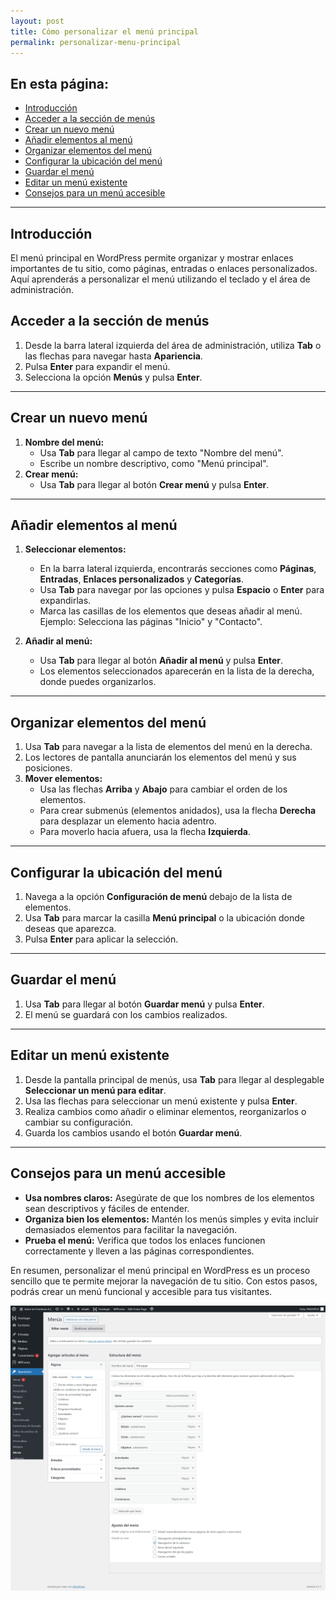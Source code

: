 ```yaml
---
layout: post
title: Cómo personalizar el menú principal
permalink: personalizar-menu-principal
---
```


## En esta página:

- [Introducción](#introducción)
- [Acceder a la sección de menús](#acceder-a-la-sección-de-menús)
- [Crear un nuevo menú](#crear-un-nuevo-menú)
- [Añadir elementos al menú](#añadir-elementos-al-menú)
- [Organizar elementos del menú](#organizar-elementos-del-menú)
- [Configurar la ubicación del menú](#configurar-la-ubicación-del-menú)
- [Guardar el menú](#guardar-el-menú)
- [Editar un menú existente](#editar-un-menú-existente)
- [Consejos para un menú accesible](#consejos-para-un-menú-accesible)

---

## Introducción

El menú principal en WordPress permite organizar y mostrar enlaces importantes de tu sitio, como páginas, entradas o enlaces personalizados. Aquí aprenderás a personalizar el menú utilizando el teclado y el área de administración.

## Acceder a la sección de menús

1. Desde la barra lateral izquierda del área de administración, utiliza **Tab** o las flechas para navegar hasta **Apariencia**.  
2. Pulsa **Enter** para expandir el menú.  
3. Selecciona la opción **Menús** y pulsa **Enter**.

---

## Crear un nuevo menú

1. **Nombre del menú:**  
   - Usa **Tab** para llegar al campo de texto "Nombre del menú".  
   - Escribe un nombre descriptivo, como "Menú principal".  
2. **Crear menú:**  
   - Usa **Tab** para llegar al botón **Crear menú** y pulsa **Enter**.  

---

## Añadir elementos al menú

1. **Seleccionar elementos:**  
   - En la barra lateral izquierda, encontrarás secciones como **Páginas**, **Entradas**, **Enlaces personalizados** y **Categorías**.  
   - Usa **Tab** para navegar por las opciones y pulsa **Espacio** o **Enter** para expandirlas.  
   - Marca las casillas de los elementos que deseas añadir al menú.  
     Ejemplo: Selecciona las páginas "Inicio" y "Contacto".  

2. **Añadir al menú:**  
   - Usa **Tab** para llegar al botón **Añadir al menú** y pulsa **Enter**.  
   - Los elementos seleccionados aparecerán en la lista de la derecha, donde puedes organizarlos.

---

## Organizar elementos del menú

1. Usa **Tab** para navegar a la lista de elementos del menú en la derecha.  
2. Los lectores de pantalla anunciarán los elementos del menú y sus posiciones.  
3. **Mover elementos:**  
   - Usa las flechas **Arriba** y **Abajo** para cambiar el orden de los elementos.  
   - Para crear submenús (elementos anidados), usa la flecha **Derecha** para desplazar un elemento hacia adentro.  
   - Para moverlo hacia afuera, usa la flecha **Izquierda**.

---

## Configurar la ubicación del menú

1. Navega a la opción **Configuración de menú** debajo de la lista de elementos.  
2. Usa **Tab** para marcar la casilla **Menú principal** o la ubicación donde deseas que aparezca.  
3. Pulsa **Enter** para aplicar la selección.

---

## Guardar el menú

1. Usa **Tab** para llegar al botón **Guardar menú** y pulsa **Enter**.  
2. El menú se guardará con los cambios realizados.

---

## Editar un menú existente

1. Desde la pantalla principal de menús, usa **Tab** para llegar al desplegable **Seleccionar un menú para editar**.  
2. Usa las flechas para seleccionar un menú existente y pulsa **Enter**.  
3. Realiza cambios como añadir o eliminar elementos, reorganizarlos o cambiar su configuración.  
4. Guarda los cambios usando el botón **Guardar menú**.

---

## Consejos para un menú accesible

- **Usa nombres claros:** Asegúrate de que los nombres de los elementos sean descriptivos y fáciles de entender.  
- **Organiza bien los elementos:** Mantén los menús simples y evita incluir demasiados elementos para facilitar la navegación.  
- **Prueba el menú:** Verifica que todos los enlaces funcionen correctamente y lleven a las páginas correspondientes.

En resumen, personalizar el menú principal en WordPress es un proceso sencillo que te permite mejorar la navegación de tu sitio. Con estos pasos, podrás crear un menú funcional y accesible para tus visitantes.

![Captura de pantalla del área de administración de WordPress donde se muestra el apartado para administrar el menú principal del sitio.](images/personalizar-menu-principal.png)